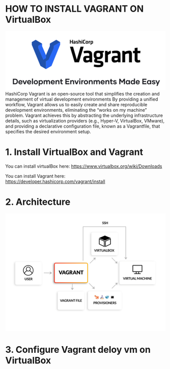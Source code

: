 # HOW TO INSTALL VAGRANT ON VirtualBox
![/Users/vmkhanh/Documents/GitHub-sysadminzz/vagrant/images/vagrant-logo.png](images/vagrant-logo.png)
HashiCorp Vagrant is an open-source tool that simplifies the creation and management of virtual development environments
By providing a unified workflow, Vagrant allows us to easily create and share reproducible development environments, eliminating the “works on my machine” problem. Vagrant achieves this by abstracting the underlying infrastructure details, such as virtualization providers (e.g., Hyper-V, VirtualBox, VMware), and providing a declarative configuration file, known as a Vagrantfile, that specifies the desired environment setup.

# 1. Install VirtualBox and Vagrant
You can install virtualBox here:
https://www.virtualbox.org/wiki/Downloads

You can install Vagrant here:
https://developer.hashicorp.com/vagrant/install

# 2. Architecture
![/Users/vmkhanh/Documents/GitHub-sysadminzz/vagrant/images/image-vagrant_4.jpg](images/image-vagrant_4.jpg)

# 3. Configure Vagrant deloy vm on VirtualBox

